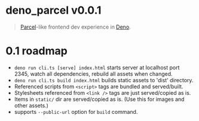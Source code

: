 # deno_parcel v0.0.1

> [Parcel][Parcel]-like frontend dev experience in [Deno][Deno].

# 0.1 roadmap

- `deno run cli.ts [serve] index.html` starts server at localhost port 2345,
  watch all dependencies, rebuild all assets when changed.
- `deno run cli.ts build index.html` builds static assets to 'dist' directory.
- Referenced scripts from `<script>` tags are bundled and served/built.
- Stylesheets referenced from `<link />` tags are just served/copied as is.
- Items in `static/` dir are served/copied as is. (Use this for images and other
  assets.)
- supports `--public-url` option for `build` command.

[Parcel]: https://parceljs.org/
[Deno]: https://deno.land/
